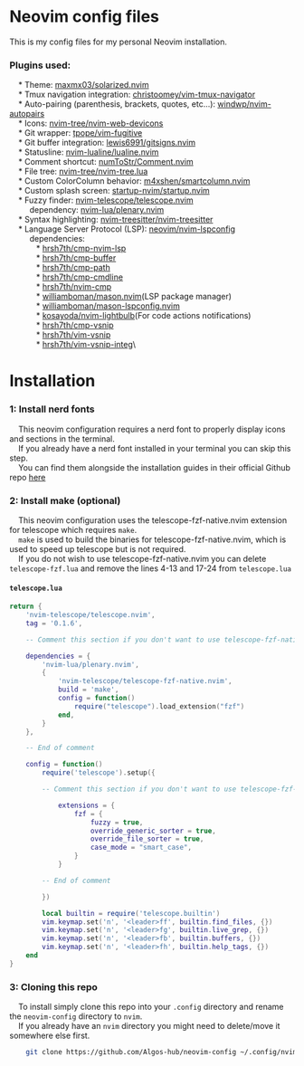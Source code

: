 # Neovim config files

This is my config files for my personal Neovim installation.

### Plugins used:

&nbsp;&nbsp;&nbsp;&nbsp;* Theme: [maxmx03/solarized.nvim](https://github.com/maxmx03/solarized.nvim)\
&nbsp;&nbsp;&nbsp;&nbsp;* Tmux navigation integration: [christoomey/vim-tmux-navigator](https://github.com/christoomey/vim-tmux-navigator)\
&nbsp;&nbsp;&nbsp;&nbsp;* Auto-pairing (parenthesis, brackets, quotes, etc...): [windwp/nvim-autopairs](https://github.com/windwp/nvim-autopairs)\
&nbsp;&nbsp;&nbsp;&nbsp;* Icons: [nvim-tree/nvim-web-devicons](https://github.com/nvim-tree/nvim-web-devicons)\
&nbsp;&nbsp;&nbsp;&nbsp;* Git wrapper: [tpope/vim-fugitive](https://github.com/tpope/vim-fugitive)\
&nbsp;&nbsp;&nbsp;&nbsp;* Git buffer integration: [lewis6991/gitsigns.nvim](https://github.com/lewis6991/gitsigns.nvim)\
&nbsp;&nbsp;&nbsp;&nbsp;* Statusline: [nvim-lualine/lualine.nvim](https://github.com/nvim-lualine/lualine.nvim)\
&nbsp;&nbsp;&nbsp;&nbsp;* Comment shortcut: [numToStr/Comment.nvim](https://github.com/numToStr/Comment.nvim)\
&nbsp;&nbsp;&nbsp;&nbsp;* File tree: [nvim-tree/nvim-tree.lua](https://github.com/nvim-tree/nvim-tree.lua)\
&nbsp;&nbsp;&nbsp;&nbsp;* Custom ColorColumn behavior: [m4xshen/smartcolumn.nvim](https://github.com/m4xshen/smartcolumn.nvim)\
&nbsp;&nbsp;&nbsp;&nbsp;* Custom splash screen: [startup-nvim/startup.nvim](https://github.com/startup-nvim/startup.nvim)\
&nbsp;&nbsp;&nbsp;&nbsp;* Fuzzy finder: [nvim-telescope/telescope.nvim](https://github.com/nvim-telescope/telescope.nvim)\
&nbsp;&nbsp;&nbsp;&nbsp;&nbsp;&nbsp;&nbsp;&nbsp;   dependency: [nvim-lua/plenary.nvim](https://github.com/nvim-lua/plenary.nvim)  \
&nbsp;&nbsp;&nbsp;&nbsp;* Syntax highlighting: [nvim-treesitter/nvim-treesitter](https://github.com/nvim-treesitter/nvim-treesitter)\
&nbsp;&nbsp;&nbsp;&nbsp;* Language Server Protocol (LSP): [neovim/nvim-lspconfig](https://github.com/neovim/nvim-lspconfig)\
&nbsp;&nbsp;&nbsp;&nbsp;&nbsp;&nbsp;&nbsp;&nbsp;   dependencies:\
&nbsp;&nbsp;&nbsp;&nbsp;&nbsp;&nbsp;&nbsp;&nbsp;&nbsp;&nbsp;&nbsp;&nbsp;* [hrsh7th/cmp-nvim-lsp](https://github.com/hrsh7th/cmp-nvim-lsp)\
&nbsp;&nbsp;&nbsp;&nbsp;&nbsp;&nbsp;&nbsp;&nbsp;&nbsp;&nbsp;&nbsp;&nbsp;* [hrsh7th/cmp-buffer](https://github.com/hrsh7th/cmp-buffer)\
&nbsp;&nbsp;&nbsp;&nbsp;&nbsp;&nbsp;&nbsp;&nbsp;&nbsp;&nbsp;&nbsp;&nbsp;* [hrsh7th/cmp-path](https://github.com/hrsh7th/cmp-path)\
&nbsp;&nbsp;&nbsp;&nbsp;&nbsp;&nbsp;&nbsp;&nbsp;&nbsp;&nbsp;&nbsp;&nbsp;* [hrsh7th/cmp-cmdline](https://github.com/hrsh7th/cmp-cmdline)\
&nbsp;&nbsp;&nbsp;&nbsp;&nbsp;&nbsp;&nbsp;&nbsp;&nbsp;&nbsp;&nbsp;&nbsp;* [hrsh7th/nvim-cmp](https://github.com/hrsh7th/nvim-cmp)\
&nbsp;&nbsp;&nbsp;&nbsp;&nbsp;&nbsp;&nbsp;&nbsp;&nbsp;&nbsp;&nbsp;&nbsp;* [williamboman/mason.nvim](https://github.com/williamboman/mason.nvim)(LSP package manager)\
&nbsp;&nbsp;&nbsp;&nbsp;&nbsp;&nbsp;&nbsp;&nbsp;&nbsp;&nbsp;&nbsp;&nbsp;* [williamboman/mason-lspconfig.nvim](https://github.com/williamboman/mason-lspconfig.nvim)\
&nbsp;&nbsp;&nbsp;&nbsp;&nbsp;&nbsp;&nbsp;&nbsp;&nbsp;&nbsp;&nbsp;&nbsp;* [kosayoda/nvim-lightbulb](https://github.com/kosayoda/nvim-lightbulb)(For code actions notifications)\
&nbsp;&nbsp;&nbsp;&nbsp;&nbsp;&nbsp;&nbsp;&nbsp;&nbsp;&nbsp;&nbsp;&nbsp;* [hrsh7th/cmp-vsnip](https://github.com/hrsh7th/cmp-vsnip)\
&nbsp;&nbsp;&nbsp;&nbsp;&nbsp;&nbsp;&nbsp;&nbsp;&nbsp;&nbsp;&nbsp;&nbsp;* [hrsh7th/vim-vsnip](https://github.com/hrsh7th/vim-vsnip)\
&nbsp;&nbsp;&nbsp;&nbsp;&nbsp;&nbsp;&nbsp;&nbsp;&nbsp;&nbsp;&nbsp;&nbsp;* [hrsh7th/vim-vsnip-integ](https://github.com/hrsh7th/vim-vsnip-integ)\

# Installation

### 1: Install nerd fonts
&nbsp;&nbsp;&nbsp;&nbsp;This neovim configuration requires a nerd font to properly display icons and sections in the terminal.\
&nbsp;&nbsp;&nbsp;&nbsp;If you already have a nerd font installed in your terminal you can skip this step.\
&nbsp;&nbsp;&nbsp;&nbsp;You can find them alongside the installation guides in their official Github repo [here](https://github.com/ryanoasis/nerd-fonts)

### 2: Install make (optional)

&nbsp;&nbsp;&nbsp;&nbsp;This neovim configuration uses the telescope-fzf-native.nvim extension for telescope which requires `make`.\
&nbsp;&nbsp;&nbsp;&nbsp;`make` is used to build the binaries for telescope-fzf-native.nvim, which is used to speed up telescope but is not required.\
&nbsp;&nbsp;&nbsp;&nbsp;If you do not wish to use telescope-fzf-native.nvim you can delete `telescope-fzf.lua` and remove the lines 4-13 and 17-24 from `telescope.lua`

#### `telescope.lua`
```lua
return {
    'nvim-telescope/telescope.nvim',
    tag = '0.1.6',

    -- Comment this section if you don't want to use telescope-fzf-native.nvim

    dependencies = {
        'nvim-lua/plenary.nvim',
        {
            'nvim-telescope/telescope-fzf-native.nvim',
            build = 'make',
            config = function()
                require("telescope").load_extension("fzf")
            end,
        }
    },

    -- End of comment

    config = function()
        require('telescope').setup({

        -- Comment this section if you don't want to use telescope-fzf-native.nvim

            extensions = {
                fzf = {
                    fuzzy = true,
                    override_generic_sorter = true,
                    override_file_sorter = true,
                    case_mode = "smart_case",
                }
            }

        -- End of comment

        })

        local builtin = require('telescope.builtin')
        vim.keymap.set('n', '<leader>ff', builtin.find_files, {})
        vim.keymap.set('n', '<leader>fg', builtin.live_grep, {})
        vim.keymap.set('n', '<leader>fb', builtin.buffers, {})
        vim.keymap.set('n', '<leader>fh', builtin.help_tags, {})
    end
}
```

### 3: Cloning this repo

    To install simply clone this repo into your `.config` directory and rename the `neovim-config` directory to `nvim`.\
&nbsp;&nbsp;&nbsp;&nbsp;If you already have an `nvim` directory you might need to delete/move it somewhere else first.

```bash
    git clone https://github.com/Algos-hub/neovim-config ~/.config/nvim
```
